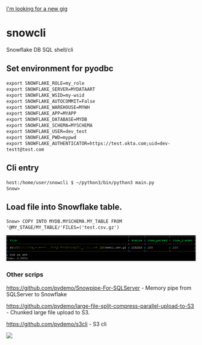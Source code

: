 [I'm looking for a new gig](https://github.com/pydemo/Resume)

# snowcli
Snowflake DB SQL shell/cli



## Set environment for pyodbc

```
export SNOWFLAKE_ROLE=my_role
export SNOWFLAKE_SERVER=MYDATAART
export SNOWFLAKE_WSID=my-wsid
export SNOWFLAKE_AUTOCOMMIT=False
export SNOWFLAKE_WAREHOUSE=MYWH
export SNOWFLAKE_APP=MYAPP
export SNOWFLAKE_DATABASE=MYDB
export SNOWFLAKE_SCHEMA=MYSCHEMA
export SNOWFLAKE_USER=dev_test
export SNOWFLAKE_PWD=mypwd
export SNOWFLAKE_AUTHENTICATOR=https://test.okta.com;uid=dev-testt@test.com
```

## Cli entry


```
host:/home/user/snowcli $ ~/python3/bin/python3 main.py 
Snow>
```

## Load file into Snowflake table.

```
Snow> COPY INTO MYDB.MYSCHEMA.MY_TABLE FROM '@MY_STAGE/MY_TABLE/'FILES=('test.csv.gz') 
```

![Screenshot](https://raw.githubusercontent.com/pydemo/snowcli/master/snowcli2.PNG)


### Other scrips

https://github.com/pydemo/Snowpipe-For-SQLServer - Memory pipe from SQLServer to Snowflake

https://github.com/pydemo/large-file-split-compress-parallel-upload-to-S3 - Chunked large file upload to S3.

https://github.com/pydemo/s3cli - S3 cli

[<img src="https://www.buymeacoffee.com/assets/img/custom_images/orange_img.png">](https://www.buymeacoffee.com/0nJ32Xg)

